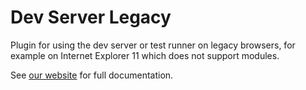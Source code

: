 # Dev Server Legacy

Plugin for using the dev server or test runner on legacy browsers, for example on Internet Explorer 11 which does not support modules.

See [our website](https://modern-web.dev/docs/dev-server/plugins/legacy/) for full documentation.
